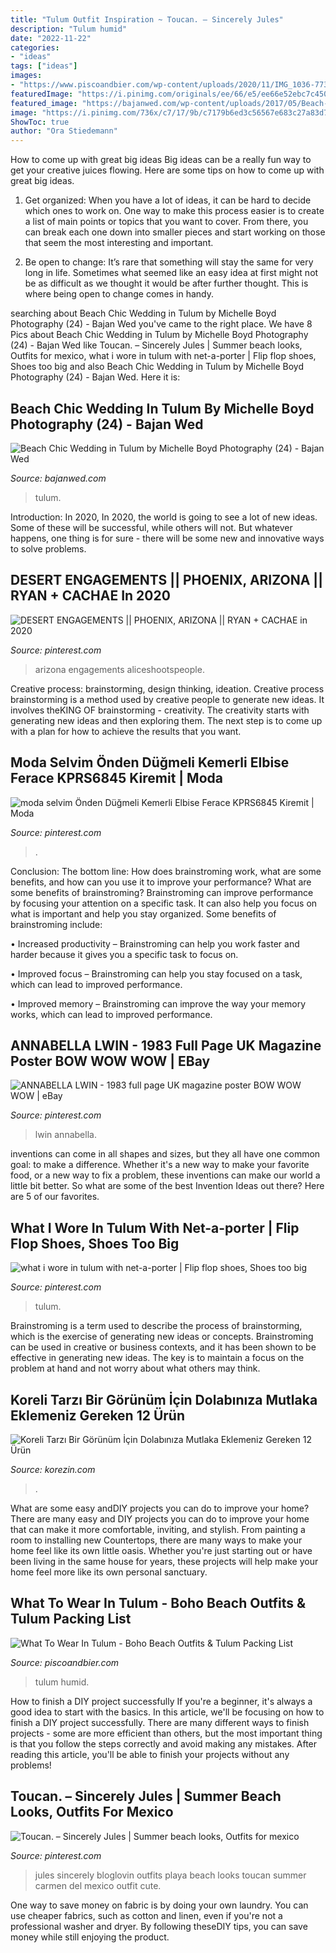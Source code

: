 ```yaml
---
title: "Tulum Outfit Inspiration ~ Toucan. – Sincerely Jules"
description: "Tulum humid"
date: "2022-11-22"
categories:
- "ideas"
tags: ["ideas"]
images:
- "https://www.piscoandbier.com/wp-content/uploads/2020/11/IMG_1036-773x966.jpg"
featuredImage: "https://i.pinimg.com/originals/ee/66/e5/ee66e52ebc7c45081cbb8a42479fecb2.jpg"
featured_image: "https://bajanwed.com/wp-content/uploads/2017/05/Beach-Chic-Wedding-in-Tulum-by-Michelle-Boyd-Photography-24.jpg"
image: "https://i.pinimg.com/736x/c7/17/9b/c7179b6ed3c56567e683c27a83d79134.jpg"
ShowToc: true
author: "Ora Stiedemann"
---
```



How to come up with great big ideas
Big ideas can be a really fun way to get your creative juices flowing. Here are some tips on how to come up with great big ideas. 
1. Get organized: When you have a lot of ideas, it can be hard to decide which ones to work on. One way to make this process easier is to create a list of main points or topics that you want to cover. From there, you can break each one down into smaller pieces and start working on those that seem the most interesting and important. 

2. Be open to change: It’s rare that something will stay the same for very long in life. Sometimes what seemed like an easy idea at first might not be as difficult as we thought it would be after further thought. This is where being open to change comes in handy.

	

		
searching about Beach Chic Wedding in Tulum by Michelle Boyd Photography (24) - Bajan Wed you've came to the right place. We have 8 Pics about Beach Chic Wedding in Tulum by Michelle Boyd Photography (24) - Bajan Wed like Toucan. – Sincerely Jules | Summer beach looks, Outfits for mexico, what i wore in tulum with net-a-porter | Flip flop shoes, Shoes too big and also Beach Chic Wedding in Tulum by Michelle Boyd Photography (24) - Bajan Wed. Here it is:
		
    
## Beach Chic Wedding In Tulum By Michelle Boyd Photography (24) - Bajan Wed

<img loading=lazy src="https://bajanwed.com/wp-content/uploads/2017/05/Beach-Chic-Wedding-in-Tulum-by-Michelle-Boyd-Photography-24.jpg" onerror="this.onerror=null;this.src='https://tse2.mm.bing.net/th?id=OIP.sXgnGInNL5LU4mzY2i3_4wHaJ4&amp;pid=15.1';" alt="Beach Chic Wedding in Tulum by Michelle Boyd Photography (24) - Bajan Wed">

_Source: bajanwed.com_

>tulum. 

	

Introduction: In 2020,
In 2020, the world is going to see a lot of new ideas. Some of these will be successful, while others will not. But whatever happens, one thing is for sure - there will be some new and innovative ways to solve problems.

    
## DESERT ENGAGEMENTS || PHOENIX, ARIZONA || RYAN + CACHAE In 2020

<img loading=lazy src="https://i.pinimg.com/originals/95/0b/2b/950b2b46b76ee65ffd91532a53aae18a.jpg" onerror="this.onerror=null;this.src='https://tse4.mm.bing.net/th?id=OIP.ZW567plBbq_X60CJU1861QHaLH&amp;pid=15.1';" alt="DESERT ENGAGEMENTS || PHOENIX, ARIZONA || RYAN + CACHAE in 2020">

_Source: pinterest.com_

>arizona engagements aliceshootspeople. 

	

Creative process: brainstorming, design thinking, ideation.
Creative process brainstorming is a method used by creative people to generate new ideas. It involves theKING OF brainstorming - creativity. The creativity starts with generating new ideas and then exploring them. The next step is to come up with a plan for how to achieve the results that you want.

    
## Moda Selvim Önden Düğmeli Kemerli Elbise Ferace KPRS6845 Kiremit | Moda

<img loading=lazy src="https://i.pinimg.com/originals/ee/66/e5/ee66e52ebc7c45081cbb8a42479fecb2.jpg" onerror="this.onerror=null;this.src='https://tse1.mm.bing.net/th?id=OIP.aVQexuyaA6_Gu8Ywl0emlgHaLH&amp;pid=15.1';" alt="moda selvim Önden Düğmeli Kemerli Elbise Ferace KPRS6845 Kiremit | Moda">

_Source: pinterest.com_

>. 

	

Conclusion: The bottom line: How does brainstroming work, what are some benefits, and how can you use it to improve your performance?
What are some benefits of brainstroming?
Brainstroming can improve performance by focusing your attention on a specific task. It can also help you focus on what is important and help you stay organized. Some benefits of brainstroming include:

• Increased productivity – Brainstroming can help you work faster and harder because it gives you a specific task to focus on.

• Improved focus – Brainstroming can help you stay focused on a task, which can lead to improved performance.

• Improved memory – Brainstroming can improve the way your memory works, which can lead to improved performance.

    
## ANNABELLA LWIN - 1983 Full Page UK Magazine Poster BOW WOW WOW | EBay

<img loading=lazy src="https://i.pinimg.com/736x/c7/17/9b/c7179b6ed3c56567e683c27a83d79134.jpg" onerror="this.onerror=null;this.src='https://tse1.mm.bing.net/th?id=OIP.PSwawzVuM0FtzahN4JYoOAHaJs&amp;pid=15.1';" alt="ANNABELLA LWIN - 1983 full page UK magazine poster BOW WOW WOW | eBay">

_Source: pinterest.com_

>lwin annabella. 

	

inventions can come in all shapes and sizes, but they all have one common goal: to make a difference. Whether it's a new way to make your favorite food, or a new way to fix a problem, these inventions can make our world a little bit better. So what are some of the best Invention Ideas out there? Here are 5 of our favorites.

    
## What I Wore In Tulum With Net-a-porter | Flip Flop Shoes, Shoes Too Big

<img loading=lazy src="https://i.pinimg.com/originals/26/6d/b3/266db352ac9b31bc57d1e6be0b9ed89a.jpg" onerror="this.onerror=null;this.src='https://tse3.mm.bing.net/th?id=OIP.3KVq3jdb14GiPguIeoQvCgHaJ4&amp;pid=15.1';" alt="what i wore in tulum with net-a-porter | Flip flop shoes, Shoes too big">

_Source: pinterest.com_

>tulum. 

	

Brainstroming is a term used to describe the process of brainstorming, which is the exercise of generating new ideas or concepts. Brainstroming can be used in creative or business contexts, and it has been shown to be effective in generating new ideas. The key is to maintain a focus on the problem at hand and not worry about what others may think.

    
## Koreli Tarzı Bir Görünüm İçin Dolabınıza Mutlaka Eklemeniz Gereken 12 Ürün

<img loading=lazy src="http://www.korezin.com/wp-content/uploads/2018/03/korean-fashion2.jpg" onerror="this.onerror=null;this.src='https://tse1.mm.bing.net/th?id=OIP.7KbfDjgXlJwMOSiYOESbEgHaFj&amp;pid=15.1';" alt="Koreli Tarzı Bir Görünüm İçin Dolabınıza Mutlaka Eklemeniz Gereken 12 Ürün">

_Source: korezin.com_

>. 

	

What are some easy andDIY projects you can do to improve your home?
There are many easy and DIY projects you can do to improve your home that can make it more comfortable, inviting, and stylish. From painting a room to installing new Countertops, there are many ways to make your home feel like its own little oasis. Whether you're just starting out or have been living in the same house for years, these projects will help make your home feel more like its own personal sanctuary.

    
## What To Wear In Tulum - Boho Beach Outfits &amp; Tulum Packing List

<img loading=lazy src="https://www.piscoandbier.com/wp-content/uploads/2020/11/IMG_1036-773x966.jpg" onerror="this.onerror=null;this.src='https://tse3.mm.bing.net/th?id=OIP.5osAP4v6OUSVavWp43zWRwHaJQ&amp;pid=15.1';" alt="What To Wear In Tulum - Boho Beach Outfits &amp; Tulum Packing List">

_Source: piscoandbier.com_

>tulum humid. 

	

How to finish a DIY project successfully
If you're a beginner, it's always a good idea to start with the basics. In this article, we'll be focusing on how to finish a DIY project successfully. There are many different ways to finish projects - some are more efficient than others, but the most important thing is that you follow the steps correctly and avoid making any mistakes. After reading this article, you'll be able to finish your projects without any problems!

    
## Toucan. – Sincerely Jules | Summer Beach Looks, Outfits For Mexico

<img loading=lazy src="https://i.pinimg.com/736x/2a/d8/5b/2ad85b8dd97b929729b4279624744dfc--cute-travel-outfits-stylish-outfits.jpg" onerror="this.onerror=null;this.src='https://tse3.mm.bing.net/th?id=OIP.tS83apBzpsQy1KA47WMTmAHaKj&amp;pid=15.1';" alt="Toucan. – Sincerely Jules | Summer beach looks, Outfits for mexico">

_Source: pinterest.com_

>jules sincerely bloglovin outfits playa beach looks toucan summer carmen del mexico outfit cute. 

	

One way to save money on fabric is by doing your own laundry. You can use cheaper fabrics, such as cotton and linen, even if you're not a professional washer and dryer. By following theseDIY tips, you can save money while still enjoying the product.

